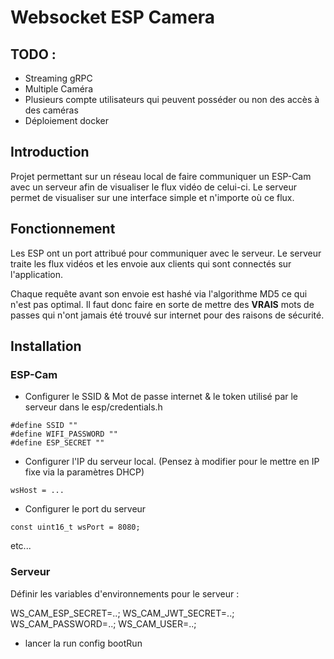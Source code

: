 


# Websocket ESP Camera

## TODO : 

- Streaming gRPC
- Multiple Caméra
- Plusieurs compte utilisateurs qui peuvent posséder ou non des accès à des caméras
- Déploiement docker

## Introduction

Projet permettant sur un réseau local de faire communiquer un ESP-Cam avec un serveur afin de visualiser le flux vidéo de celui-ci.
Le serveur permet de visualiser sur une interface simple et n'importe où ce flux.

## Fonctionnement

Les ESP ont un port attribué pour communiquer avec le serveur. 
Le serveur traite les flux vidéos et les envoie aux clients qui sont connectés sur l'application.

Chaque requête avant son envoie est hashé via l'algorithme MD5 ce qui n'est pas optimal. Il faut donc faire en sorte de mettre des **VRAIS** mots de passes qui n'ont jamais été trouvé sur internet pour des raisons de sécurité.

## Installation

### ESP-Cam

+ Configurer le SSID & Mot de passe internet & le token utilisé par le serveur dans le esp/credentials.h
```
#define SSID ""
#define WIFI_PASSWORD ""
#define ESP_SECRET ""
```

+ Configurer l'IP du serveur local. (Pensez à modifier pour le mettre en IP fixe via la paramètres DHCP)

```
wsHost = ...
```

+ Configurer le port du serveur

```
const uint16_t wsPort = 8080;
```

etc...

### Serveur 

Définir les variables d'environnements pour le serveur : 

WS_CAM_ESP_SECRET=..;
WS_CAM_JWT_SECRET=..;
WS_CAM_PASSWORD=..;
WS_CAM_USER=..;


+ lancer la run config bootRun 


